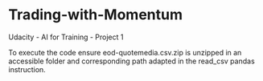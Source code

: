 # Trading-with-Momentum
Udacity - AI for Training - Project 1

To execute the code ensure eod-quotemedia.csv.zip is unzipped in an accessible folder and corresponding path adapted in the read_csv pandas instruction.
